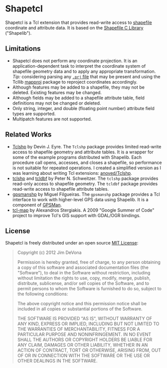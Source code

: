Shapetcl
========

Shapetcl is a Tcl extension that provides read-write access to [shapefile](http://www.esri.com/library/whitepapers/pdfs/shapefile.pdf) coordinate and attribute data. It is based on the [Shapefile C Library](http://shapelib.maptools.org) ("Shapelib").

Limitations
-----------

- Shapetcl does not perform any coordinate projection. It is an application-dependent task to interpret the coordinate system of shapefile geometry data and to apply any appropriate transformation. _Tip:_ considering parsing any [`.prj` file](http://en.wikipedia.org/wiki/Shapefile#Shapefile_projection_format_.28.prj.29) that may be present and using the Tcllib [mapproj](http://tmml.sourceforge.net/doc/tcllib/mapproj.html) package to reproject coordinates accordingly.
- Although features may be added to a shapefile, they may not be deleted. Existing features may be changed.
- Although fields may be added to a shapefile attribute table, field definitions may not be changed or deleted.
- Only string, integer, and double (floating point number) attribute field types are supported.
- Multipatch features are not supported.

Related Works
-------------

- [Tclshp](https://sourceforge.net/projects/tclshp/) by Devin J. Eyre. The `Tclshp` package provides limited read-write access to shapefile geometry and attribute tables. It is a wrapper for some of the example programs distributed with Shapelib. Each procedure call opens, accesses, and closes a shapefile, so performance is not suitable for repeated operations. I created a simplified version as I was learning about writing Tcl extensions: [anoved/Tclshp](https://github.com/anoved/Tclshp).
- [tclshp](http://geology.usgs.gov/tools/metadata/tclshp/) and [tcldbf](http://geology.usgs.gov/tools/metadata/tcldbf/) by Peter N. Schweitzer. The `tclshp` package provides read-only access to shapefile geometry. The `tcldbf` package provides read-write access to shapefile attribute tables.
- [gpsmanshp](http://gpsmanshp.sourceforge.net) by Miguel Filgueiras. The `gpsmanshp` package provides a Tcl interface to work with higher-level GPS data using Shapelib. It is a component of [GPSMan](http://gpsman.sourceforge.net).
- [tcl-map](http://code.google.com/p/tcl-map/) by Alexandros Stergiakis. A 2009 "Google Summer of Code" project to improve Tcl's GIS support with GDAL/OGR bindings.

License
-------

Shapetcl is freely distributed under an open source [MIT License](http://opensource.org/licenses/MIT):

> Copyright (c) 2012 Jim DeVona
>
> Permission is hereby granted, free of charge, to any person obtaining a copy of this software and associated documentation files (the "Software"), to deal in the Software without restriction, including without limitation the rights to use, copy, modify, merge, publish, distribute, sublicense, and/or sell copies of the Software, and to permit persons to whom the Software is furnished to do so, subject to the following conditions:
>
> The above copyright notice and this permission notice shall be included in all copies or substantial portions of the Software.
>
> THE SOFTWARE IS PROVIDED "AS IS", WITHOUT WARRANTY OF ANY KIND, EXPRESS OR IMPLIED, INCLUDING BUT NOT LIMITED TO THE WARRANTIES OF MERCHANTABILITY, FITNESS FOR A PARTICULAR PURPOSE AND NONINFRINGEMENT. IN NO EVENT SHALL THE AUTHORS OR COPYRIGHT HOLDERS BE LIABLE FOR ANY CLAIM, DAMAGES OR OTHER LIABILITY, WHETHER IN AN ACTION OF CONTRACT, TORT OR OTHERWISE, ARISING FROM, OUT OF OR IN CONNECTION WITH THE SOFTWARE OR THE USE OR OTHER DEALINGS IN THE SOFTWARE.
